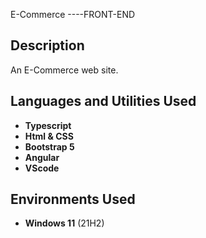 E-Commerce ----FRONT-END

<h2>Description</h2>
An E-Commerce web site.

<h2>Languages and Utilities Used</h2>

- <b>Typescript</b> 
- <b>Html & CSS</b> 
- <b>Bootstrap 5</b>
- <b>Angular</b> 
- <b>VScode</b> 

<h2>Environments Used </h2>

- <b>Windows 11</b> (21H2)
